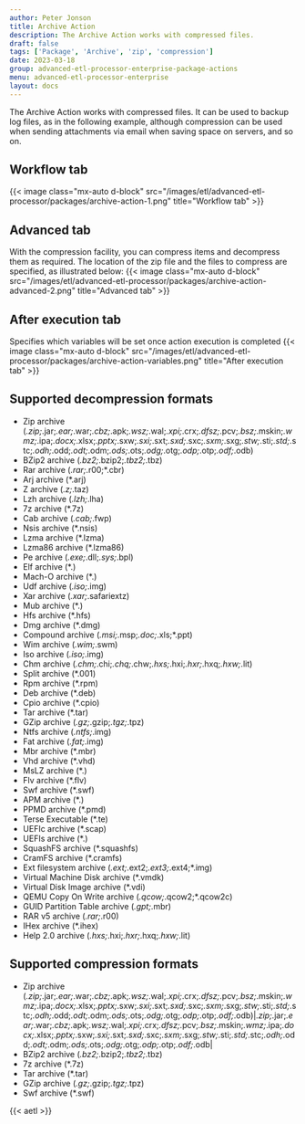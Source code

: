 ```yaml
---
author: Peter Jonson
title: Archive Action
description: The Archive Action works with compressed files.
draft: false
tags: ['Package', 'Archive', 'zip', 'compression']
date: 2023-03-18
group: advanced-etl-processor-enterprise-package-actions
menu: advanced-etl-processor-enterprise
layout: docs
---
```


The Archive Action works with compressed files. It can be used to backup log files, as in the following example, although compression can be used when sending attachments via email when saving space on servers, and so on.

## Workflow tab

{{< image class="mx-auto d-block"  src="/images/etl/advanced-etl-processor/packages/archive-action-1.png" title="Workflow tab" >}}

## Advanced tab

With the compression facility, you can compress items and decompress them as required. The location of the zip file and the files to compress are specified, as illustrated below:
{{< image class="mx-auto d-block"  src="/images/etl/advanced-etl-processor/packages/archive-action-advanced-2.png" title="Advanced tab" >}}

## After execution tab

Specifies which variables will be set once action execution is completed
{{< image class="mx-auto d-block"  src="/images/etl/advanced-etl-processor/packages/archive-action-variables.png" title="After execution tab" >}}

## Supported decompression formats

- Zip archive (_.zip;_.jar;_.ear;_.war;_.cbz;_.apk;_.wsz;_.wal;_.xpi;_.crx;_.dfsz;_.pcv;_.bsz;_.mskin;_.wmz;_.ipa;_.docx;_.xlsx;_.pptx;_.sxw;_.sxi;_.sxt;_.sxd;_.sxc;_.sxm;_.sxg;_.stw;_.sti;_.std;_.stc;_.odh;_.odd;_.odt;_.odm;_.ods;_.ots;_.odg;_.otg;_.odp;_.otp;_.odf;_.odb)
- BZip2 archive (_.bz2;_.bzip2;_.tbz2;_.tbz)
- Rar archive (_.rar;_.r00;\*.cbr)
- Arj archive (\*.arj)
- Z archive (_.z;_.taz)
- Lzh archive (_.lzh;_.lha)
- 7z archive (\*.7z)
- Cab archive (_.cab;_.fwp)
- Nsis archive (\*.nsis)
- Lzma archive (\*.lzma)
- Lzma86 archive (\*.lzma86)
- Pe archive (_.exe;_.dll;_.sys;_.bpl)
- Elf archive (\*.)
- Mach-O archive (\*.)
- Udf archive (_.iso;_.img)
- Xar archive (_.xar;_.safariextz)
- Mub archive (\*.)
- Hfs archive (\*.hfs)
- Dmg archive (\*.dmg)
- Compound archive (_.msi;_.msp;_.doc;_.xls;\*.ppt)
- Wim archive (_.wim;_.swm)
- Iso archive (_.iso;_.img)
- Chm archive (_.chm;_.chi;_.chq;_.chw;_.hxs;_.hxi;_.hxr;_.hxq;_.hxw;_.lit)
- Split archive (\*.001)
- Rpm archive (\*.rpm)
- Deb archive (\*.deb)
- Cpio archive (\*.cpio)
- Tar archive (\*.tar)
- GZip archive (_.gz;_.gzip;_.tgz;_.tpz)
- Ntfs archive (_.ntfs;_.img)
- Fat archive (_.fat;_.img)
- Mbr archive (\*.mbr)
- Vhd archive (\*.vhd)
- MsLZ archive (\*.)
- Flv archive (\*.flv)
- Swf archive (\*.swf)
- APM archive (\*.)
- PPMD archive (\*.pmd)
- Terse Executable (\*.te)
- UEFIc archive (\*.scap)
- UEFIs archive (\*.)
- SquashFS archive (\*.squashfs)
- CramFS archive (\*.cramfs)
- Ext filesystem archive (_.ext;_.ext2;_.ext3;_.ext4;\*.img)
- Virtual Machine Disk archive (\*.vmdk)
- Virtual Disk Image archive (\*.vdi)
- QEMU Copy On Write archive (_.qcow;_.qcow2;\*.qcow2c)
- GUID Partition Table archive (_.gpt;_.mbr)
- RAR v5 archive (_.rar;_.r00)
- IHex archive (\*.ihex)
- Help 2.0 archive (_.hxs;_.hxi;_.hxr;_.hxq;_.hxw;_.lit)

## Supported compression formats

- Zip archive (_.zip;_.jar;_.ear;_.war;_.cbz;_.apk;_.wsz;_.wal;_.xpi;_.crx;_.dfsz;_.pcv;_.bsz;_.mskin;_.wmz;_.ipa;_.docx;_.xlsx;_.pptx;_.sxw;_.sxi;_.sxt;_.sxd;_.sxc;_.sxm;_.sxg;_.stw;_.sti;_.std;_.stc;_.odh;_.odd;_.odt;_.odm;_.ods;_.ots;_.odg;_.otg;_.odp;_.otp;_.odf;_.odb)|_.zip;_.jar;_.ear;_.war;_.cbz;_.apk;_.wsz;_.wal;_.xpi;_.crx;_.dfsz;_.pcv;_.bsz;_.mskin;_.wmz;_.ipa;_.docx;_.xlsx;_.pptx;_.sxw;_.sxi;_.sxt;_.sxd;_.sxc;_.sxm;_.sxg;_.stw;_.sti;_.std;_.stc;_.odh;_.odd;_.odt;_.odm;_.ods;_.ots;_.odg;_.otg;_.odp;_.otp;_.odf;_.odb|
- BZip2 archive (_.bz2;_.bzip2;_.tbz2;_.tbz)
- 7z archive (\*.7z)
- Tar archive (\*.tar)
- GZip archive (_.gz;_.gzip;_.tgz;_.tpz)
- Swf archive (\*.swf)

{{< aetl >}}
